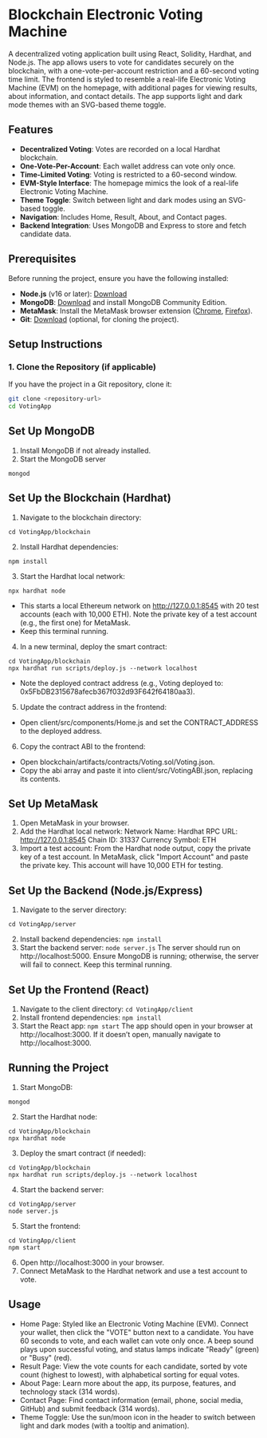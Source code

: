 # Blockchain Electronic Voting Machine

A decentralized voting application built using React, Solidity, Hardhat, and Node.js. The app allows users to vote for candidates securely on the blockchain, with a one-vote-per-account restriction and a 60-second voting time limit. The frontend is styled to resemble a real-life Electronic Voting Machine (EVM) on the homepage, with additional pages for viewing results, about information, and contact details. The app supports light and dark mode themes with an SVG-based theme toggle.

## Features
- **Decentralized Voting**: Votes are recorded on a local Hardhat blockchain.
- **One-Vote-Per-Account**: Each wallet address can vote only once.
- **Time-Limited Voting**: Voting is restricted to a 60-second window.
- **EVM-Style Interface**: The homepage mimics the look of a real-life Electronic Voting Machine.
- **Theme Toggle**: Switch between light and dark modes using an SVG-based toggle.
- **Navigation**: Includes Home, Result, About, and Contact pages.
- **Backend Integration**: Uses MongoDB and Express to store and fetch candidate data.

## Prerequisites
Before running the project, ensure you have the following installed:
- **Node.js** (v16 or later): [Download](https://nodejs.org/)
- **MongoDB**: [Download](https://www.mongodb.com/try/download/community) and install MongoDB Community Edition.
- **MetaMask**: Install the MetaMask browser extension ([Chrome](https://chrome.google.com/webstore/detail/metamask/nkbihfbeogaeaoehlefnkodbefgpgknn), [Firefox](https://addons.mozilla.org/en-US/firefox/addon/ether-metamask/)).
- **Git**: [Download](https://git-scm.com/downloads) (optional, for cloning the project).

## Setup Instructions

### 1. Clone the Repository (if applicable)
If you have the project in a Git repository, clone it:
```bash
git clone <repository-url>
cd VotingApp
```

## Set Up MongoDB
1) Install MongoDB if not already installed.
2) Start the MongoDB server
```
mongod
```

## Set Up the Blockchain (Hardhat)
1. Navigate to the blockchain directory:
```
cd VotingApp/blockchain
```

2. Install Hardhat dependencies:
```
npm install
```

3. Start the Hardhat local network:
```
npx hardhat node
```
- This starts a local Ethereum network on http://127.0.0.1:8545 with 20 test accounts (each with 10,000 ETH). Note the private key of a test account (e.g., the first one) for MetaMask.
- Keep this terminal running.

4. In a new terminal, deploy the smart contract:
```
cd VotingApp/blockchain
npx hardhat run scripts/deploy.js --network localhost
```

- Note the deployed contract address (e.g., Voting deployed to: 0x5FbDB2315678afecb367f032d93F642f64180aa3).

5. Update the contract address in the frontend:
- Open client/src/components/Home.js and set the CONTRACT_ADDRESS to the deployed address.

6. Copy the contract ABI to the frontend:
- Open blockchain/artifacts/contracts/Voting.sol/Voting.json.
- Copy the abi array and paste it into client/src/VotingABI.json, replacing its contents.
## Set Up MetaMask
1. Open MetaMask in your browser.
2. Add the Hardhat local network:
Network Name: Hardhat
RPC URL: http://127.0.0.1:8545
Chain ID: 31337
Currency Symbol: ETH
3. Import a test account:
From the Hardhat node output, copy the private key of a test account.
In MetaMask, click "Import Account" and paste the private key.
This account will have 10,000 ETH for testing.

## Set Up the Backend (Node.js/Express)
1. Navigate to the server directory:
```
cd VotingApp/server
```
2. Install backend dependencies:
```npm install```
3. Start the backend server:
```node server.js```
The server should run on http://localhost:5000.
Ensure MongoDB is running; otherwise, the server will fail to connect.
Keep this terminal running.

## Set Up the Frontend (React)
1. Navigate to the client directory:
```cd VotingApp/client```
2. Install frontend dependencies:
```npm install```
3. Start the React app:
```npm start```
The app should open in your browser at http://localhost:3000.
If it doesn’t open, manually navigate to http://localhost:3000.

## Running the Project
1. Start MongoDB:
```
mongod
```
2. Start the Hardhat node:
```
cd VotingApp/blockchain
npx hardhat node
```
3. Deploy the smart contract (if needed):
```
cd VotingApp/blockchain
npx hardhat run scripts/deploy.js --network localhost
```
4. Start the backend server:
```
cd VotingApp/server
node server.js
```
5. Start the frontend:
```
cd VotingApp/client
npm start
```

6. Open http://localhost:3000 in your browser.
7. Connect MetaMask to the Hardhat network and use a test account to vote.

## Usage
- Home Page: Styled like an Electronic Voting Machine (EVM). Connect your wallet, then click the "VOTE" button next to a candidate. You have 60 seconds to vote, and each wallet can vote only once. A beep sound plays upon successful voting, and status lamps indicate "Ready" (green) or "Busy" (red).
- Result Page: View the vote counts for each candidate, sorted by vote count (highest to lowest), with alphabetical sorting for equal votes.
- About Page: Learn more about the app, its purpose, features, and technology stack (314 words).
- Contact Page: Find contact information (email, phone, social media, GitHub) and submit feedback (314 words).
- Theme Toggle: Use the sun/moon icon in the header to switch between light and dark modes (with a tooltip and animation).
